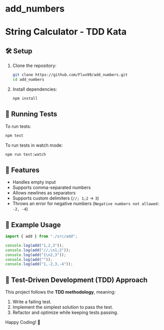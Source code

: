 # add_numbers

# String Calculator - TDD Kata

## 🛠 Setup

1. Clone the repository:
   ```sh
   git clone https://github.com/Flux99/add_numbers.git
   cd add_numbers
   ```

2. Install dependencies:
   ```sh
   npm install
   ```

## 🚀 Running Tests
To run tests:
```sh
npm test
```

To run tests in watch mode:
```sh
npm run test:watch
```

## 🎯 Features
- Handles empty input
- Supports comma-separated numbers
- Allows newlines as separators
- Supports custom delimiters (`//;
1;2` → `3`)
- Throws an error for negative numbers (`Negative numbers not allowed: -2, -4`)

## 📝 Example Usage
```ts
import { add } from "./src/add";

console.log(add("1,2,3"));  
console.log(add("//;\n1;2")); 
console.log(add("1\n2,3")); 
console.log(add("")); 
console.log(add("1,-2,3,-4"));
```

## 📌 Test-Driven Development (TDD) Approach
This project follows the **TDD methodology**, meaning:
1. Write a failing test.
2. Implement the simplest solution to pass the test.
3. Refactor and optimize while keeping tests passing.

Happy Coding! 🚀

